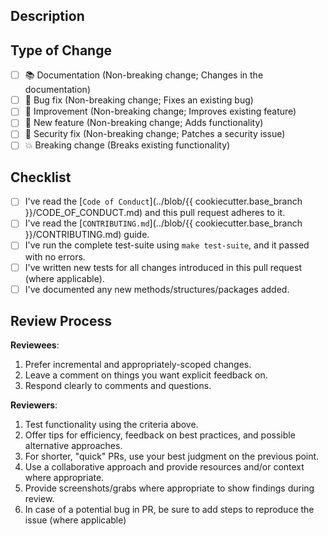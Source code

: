 ## Description

<!--
  Add a detailed description for the changes made in this pull request

  If your PR addresses an existing issue, add it here.
  Use the template string - `This pull request resolves #<issue-number>`
-->

## Type of Change

<!-- Mark with an `x` all the checkboxes that apply (like `[x]`) -->
- [ ] 📚 Documentation    (Non-breaking change; Changes in the documentation)
- [ ] 🔧 Bug fix          (Non-breaking change; Fixes an existing bug)
- [ ] 🥂 Improvement      (Non-breaking change; Improves existing feature)
- [ ] 🚀 New feature      (Non-breaking change; Adds functionality)
- [ ] 🔐 Security fix     (Non-breaking change; Patches a security issue)
- [ ] 💥 Breaking change  (Breaks existing functionality)

## Checklist

<!-- Mark with an `x` all the checkboxes that apply (like `[x]`) -->
- [ ] I've read the [`Code of Conduct`](../blob/{{ cookiecutter.base_branch }}/CODE_OF_CONDUCT.md) and this pull request adheres to it.
- [ ] I've read the [`CONTRIBUTING.md`](../blob/{{ cookiecutter.base_branch }}/CONTRIBUTING.md) guide.
- [ ] I've run the complete test-suite using `make test-suite`, and it passed with no errors.
- [ ] I've written new tests for all changes introduced in this pull request (where applicable).
- [ ] I've documented any new methods/structures/packages added.

<!--
    Leave this section as-is, no changes are to be made below this point!
-->
## Review Process

**Reviewees**:

1. Prefer incremental and appropriately-scoped changes.
2. Leave a comment on things you want explicit feedback on.
3. Respond clearly to comments and questions.

**Reviewers**:

1. Test functionality using the criteria above.
2. Offer tips for efficiency, feedback on best practices, and possible alternative approaches.
3. For shorter, "quick" PRs, use your best judgment on the previous point.
4. Use a collaborative approach and provide resources and/or context where appropriate.
5. Provide screenshots/grabs where appropriate to show findings during review.
6. In case of a potential bug in PR, be sure to add steps to reproduce the issue (where applicable)
